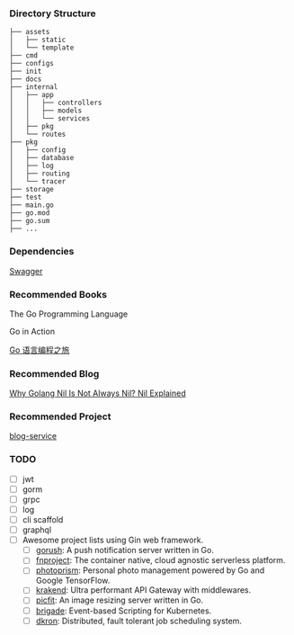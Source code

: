 



### Directory Structure


```text
├── assets
│   ├── static
│   └── template
├── cmd
├── configs
├── init
├── docs
├── internal
│   ├── app
│   │   ├── controllers
│   │   ├── models
│   │   └── services
│   ├── pkg
│   └── routes
├── pkg
│   ├── config
│   ├── database
│   ├── log
│   ├── routing
│   └── tracer 
├── storage
├── test
├── main.go
├── go.mod
├── go.sum
├── ...
```



### Dependencies

[Swagger](https://github.com/swaggo/swag)



### Recommended Books

The Go Programming Language

Go in Action

[Go 语言编程之旅](https://golang2.eddycjy.com/)



### Recommended Blog

[Why Golang Nil Is Not Always Nil? Nil Explained](https://codefibershq.com/blog/golang-why-nil-is-not-always-nil)




### Recommended Project

[blog-service](https://github.com/go-programming-tour-book/blog-service)


### TODO 

- [ ] jwt
- [ ] gorm
- [ ] grpc
- [ ] log
- [ ] cli scaffold
- [ ] graphql
- [ ] Awesome project lists using Gin web framework.
  - [ ] [gorush](https://github.com/appleboy/gorush): A push notification server written in Go.
  - [ ] [fnproject](https://github.com/fnproject/fn): The container native, cloud agnostic serverless platform.
  - [ ] [photoprism](https://github.com/photoprism/photoprism): Personal photo management powered by Go and Google TensorFlow.
  - [ ] [krakend](https://github.com/devopsfaith/krakend): Ultra performant API Gateway with middlewares.
  - [ ] [picfit](https://github.com/thoas/picfit): An image resizing server written in Go.
  - [ ] [brigade](https://github.com/brigadecore/brigade): Event-based Scripting for Kubernetes.
  - [ ] [dkron](https://github.com/distribworks/dkron): Distributed, fault tolerant job scheduling system.